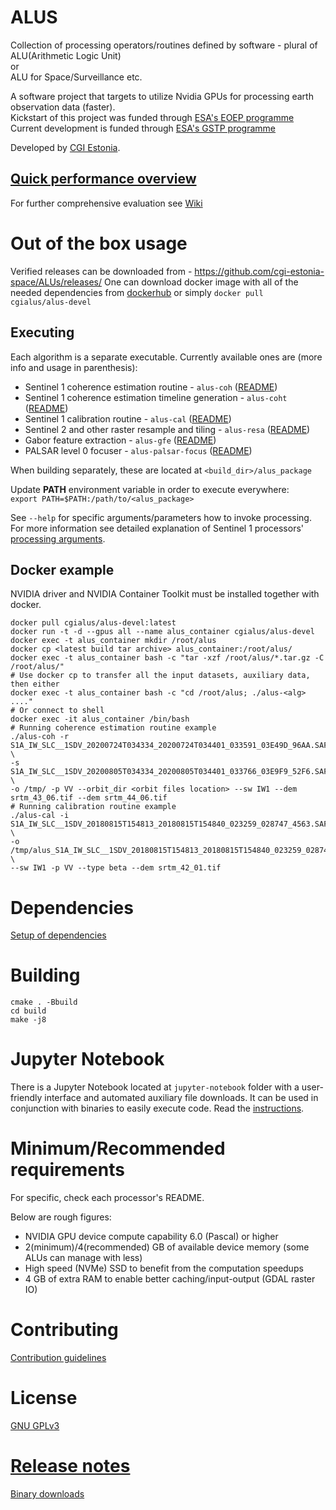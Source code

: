 # ALUS

Collection of processing operators/routines defined by software - plural of ALU(Arithmetic Logic Unit)  
or  
ALU for Space/Surveillance etc.

A software project that targets to utilize Nvidia GPUs for processing earth observation data (faster).  
Kickstart of this project was funded
through [ESA's EOEP programme](http://www.esa.int/About_Us/Business_with_ESA/Business_Opportunities/Earth_Observation_Envelope_Programme)  
Current development is funded
through [ESA's GSTP programme](https://www.esa.int/Enabling_Support/Space_Engineering_Technology/Shaping_the_Future/About_the_General_Support_Technology_Programme_GSTP)

Developed by [CGI Estonia](https://www.cgi.com/ee/et).

## [Quick performance overview](PERFORMANCE.md)
For further comprehensive evaluation see [Wiki](https://github.com/cgi-estonia-space/ALUs/wiki) 

# Out of the box usage

Verified releases can be downloaded from - https://github.com/cgi-estonia-space/ALUs/releases/
One can download docker image with all of the needed dependencies
from [dockerhub](https://hub.docker.com/repository/docker/cgialus/alus-devel) or simply `docker pull cgialus/alus-devel`

## Executing

Each algorithm is a separate executable. Currently available ones are (more info and usage in parenthesis):

* Sentinel 1 coherence estimation routine - ``alus-coh`` ([README](algs/coherence-estimation-routine/README.md))
* Sentinel 1 coherence estimation timeline generation - ``alus-coht`` ([README](algs/coherence-estimation-routine/README.md))
* Sentinel 1 calibration routine - ``alus-cal`` ([README](algs/calibration-routine/README.md))
* Sentinel 2 and other raster resample and tiling - ``alus-resa`` ([README](algs/resample/README.md))
* Gabor feature extraction - ``alus-gfe`` ([README](algs/feature-extraction-gabor/README.md))
* PALSAR level 0 focuser - ``alus-palsar-focus`` ([README](algs/palsar-focus/README.md))

When building separately, these are located at ``<build_dir>/alus_package``

Update **PATH** environment variable in order to execute everywhere:  
``export PATH=$PATH:/path/to/<alus_package>``

See ``--help`` for specific arguments/parameters how to invoke processing. For more information see detailed explanation
of Sentinel 1 processors' [processing arguments](docs/PROCESSING_ARGUMENTS.md).

## Docker example

NVIDIA driver and NVIDIA Container Toolkit must be installed together with docker.

```
docker pull cgialus/alus-devel:latest
docker run -t -d --gpus all --name alus_container cgialus/alus-devel
docker exec -t alus_container mkdir /root/alus
docker cp <latest build tar archive> alus_container:/root/alus/
docker exec -t alus_container bash -c "tar -xzf /root/alus/*.tar.gz -C /root/alus/"
# Use docker cp to transfer all the input datasets, auxiliary data, then either
docker exec -t alus_container bash -c "cd /root/alus; ./alus-<alg> ...."
# Or connect to shell
docker exec -it alus_container /bin/bash
# Running coherence estimation routine example
./alus-coh -r S1A_IW_SLC__1SDV_20200724T034334_20200724T034401_033591_03E49D_96AA.SAFE \
-s S1A_IW_SLC__1SDV_20200805T034334_20200805T034401_033766_03E9F9_52F6.SAFE \
-o /tmp/ -p VV --orbit_dir <orbit files location> --sw IW1 --dem srtm_43_06.tif --dem srtm_44_06.tif
# Running calibration routine example
./alus-cal -i S1A_IW_SLC__1SDV_20180815T154813_20180815T154840_023259_028747_4563.SAFE \
-o /tmp/alus_S1A_IW_SLC__1SDV_20180815T154813_20180815T154840_023259_028747_4563_Calib_tc.tif \
--sw IW1 -p VV --type beta --dem srtm_42_01.tif
```

# Dependencies

[Setup of dependencies](DEPENDENCIES.md)

# Building

```
cmake . -Bbuild
cd build
make -j8
```

# Jupyter Notebook

There is a Jupyter Notebook located at `jupyter-notebook` folder with a user-friendly interface and automated auxiliary file downloads.
It can be used in conjunction with binaries to easily execute code. Read the [instructions](jupyter-notebook/README.md).

# Minimum/Recommended requirements

For specific, check each processor's README.

Below are rough figures:
* NVIDIA GPU device compute capability 6.0 (Pascal) or higher
* 2(minimum)/4(recommended) GB of available device memory (some ALUs can manage with less)
* High speed (NVMe) SSD to benefit from the computation speedups
* 4 GB of extra RAM to enable better caching/input-output (GDAL raster IO)

# Contributing

[Contribution guidelines](CONTRIBUTING.md)

# License

[GNU GPLv3](LICENSE.txt)

# [Release notes](RELEASE.md)

[Binary downloads](https://github.com/cgi-estonia-space/ALUs/releases/) 
